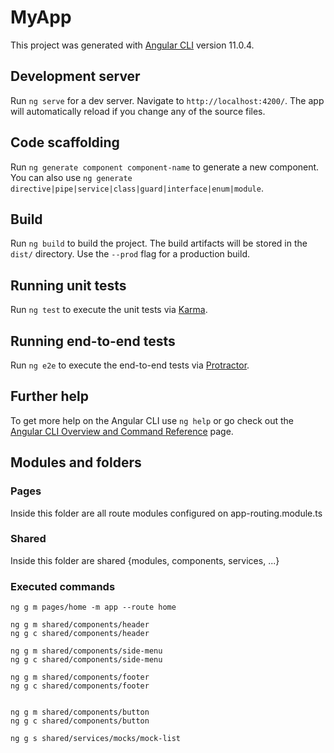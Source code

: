 # MyApp

This project was generated with [Angular CLI](https://github.com/angular/angular-cli) version 11.0.4.

## Development server

Run `ng serve` for a dev server. Navigate to `http://localhost:4200/`. The app will automatically reload if you change any of the source files.

## Code scaffolding

Run `ng generate component component-name` to generate a new component. You can also use `ng generate directive|pipe|service|class|guard|interface|enum|module`.

## Build

Run `ng build` to build the project. The build artifacts will be stored in the `dist/` directory. Use the `--prod` flag for a production build.

## Running unit tests

Run `ng test` to execute the unit tests via [Karma](https://karma-runner.github.io).

## Running end-to-end tests

Run `ng e2e` to execute the end-to-end tests via [Protractor](http://www.protractortest.org/).

## Further help

To get more help on the Angular CLI use `ng help` or go check out the [Angular CLI Overview and Command Reference](https://angular.io/cli) page.

## Modules and folders

### Pages

Inside this folder are all route modules configured on app-routing.module.ts

### Shared

Inside this folder are shared {modules, components, services, ...}

### Executed commands

    ng g m pages/home -m app --route home

    ng g m shared/components/header
    ng g c shared/components/header

    ng g m shared/components/side-menu
    ng g c shared/components/side-menu

    ng g m shared/components/footer
    ng g c shared/components/footer


    ng g m shared/components/button
    ng g c shared/components/button

    ng g s shared/services/mocks/mock-list
